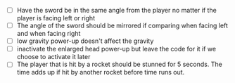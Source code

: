 - [ ] Have the sword be in the same angle from the player no matter if the player is facing left or right
- [ ] The angle of the sword should be mirrored if comparing when facing left and when facing right
- [ ] low gravity power-up doesn't affect the gravity
- [ ] inactivate the enlarged head power-up but leave the code for it if we choose to activate it later
- [ ] The player that is hit by a rocket should be stunned for 5 seconds. The time adds up if hit by another rocket before time runs out. 